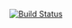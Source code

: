 [![Build Status](https://travis-ci.org/chamaconekt/payments.svg?branch=master)](https://travis-ci.org/chamaconekt/payments)